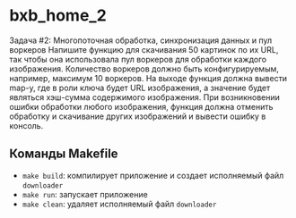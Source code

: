 # bxb_home_2
Задача #2: Многопоточная обработка, синхронизация данных и пул воркеров
Напишите функцию для скачивания 50 картинок по их URL, так чтобы она использовала пул воркеров для обработки каждого изображения. Количество воркеров должно быть конфигурируемым, например, максимум 10 воркеров. На выходе функция должна вывести map-у, где в роли ключа будет URL изображения, а значение будет являться хэш-сумма содержимого изображения. При возникновении ошибки обработки любого изображения, функция должна отменить обработку и скачивание других изображений и вывести ошибку в консоль.

## Команды Makefile

- `make build`: компилирует приложение и создает исполняемый файл `downloader`
- `make run`: запускает приложение
- `make clean`: удаляет исполняемый файл `downloader`